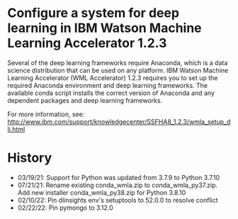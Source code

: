 # Configure a system for deep learning in IBM Watson Machine Learning Accelerator 1.2.3

Several of the deep learning frameworks require Anaconda, which is a data science distribution that can be used on any platform. IBM Watson Machine Learning Accelerator (WML Accelerator) 1.2.3 requires you to set up the required Anaconda environment and deep learning frameworks. The available conda script installs the correct version of Anaconda and any dependent packages and deep learning frameworks.

For more information, see: http://www.ibm.com/support/knowledgecenter/SSFHA8_1.2.3/wmla_setup_dli.html

# History
* 03/19/21: Support for Python was updated from 3.7.9 to Python 3.7.10
* 07/21/21: Rename existing conda_wmla.zip to conda_wmla_py37.zip. Add new installer conda_wmla_py38.zip for Python 3.8.10
* 02/10/22: Pin dlinsights env's setuptools to 52.0.0 to resolve conflict
* 02/22/22: Pin pymongo to 3.12.0
